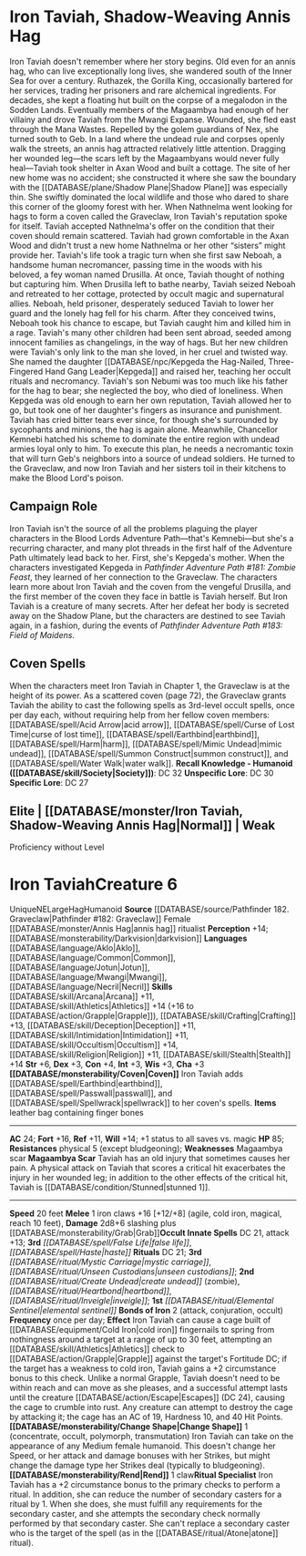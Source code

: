 ﻿---
ac: '34'
alignment: N
all_resistance: null
burrow_speed: null
charisma: '-5'
climb_speed: null
constitution: '+4'
creature_ability:
- Breath Weapon
- Golem Antimagic
- Inexorable March
- Iron Golem Poison
- Vulnerable to Neutralize
- Poison
- Vulnerable to Rust
creature_family: '[[DATABASE/monsterfamily/Golem|Golem]]'
description: "Traditionally crafted into the forms of giant suits of armor or powerful\
  \ animals, iron golems are products of exquisite artistry and skill. Their articulated\
  \ joints and sturdy armored bodies require great care and mathematical precision\
  \ to craft, and regular cleaning and oiling ensure they don\u2019t rust over the\
  \ ages. With proper care, iron golems can remain in good shape for thousands of\
  \ years, being passed down for generations, as long as they aren\u2019t destroyed\
  \ by meddlesome adventurers. In addition to their incredible strength, iron golems\
  \ possess a potent toxic breath weapon that is often more than enough to dispatch\
  \ entire groups of opponents.<br/><br/><b><u>Recall Knowledge - Construct</u> (\
  \ [[DATABASE/skill/Arcana|Arcana]] , [[DATABASE/skill/Crafting|Crafting]] )</b>:\
  \ DC 33<br/><b><u>Unspecific Lore</u></b>: DC 31<br/><b><u>Specific Lore</u></b>:\
  \ DC 28"
dexterity: '-1'
element: null
fly_speed: null
fortitude: '+26'
hardness: null
hp: '190'
id: '242'
immunity:
- bleed
- death effects
- disease
- doomed
- drained
- fatigued
- fire
- healing
- magic (see below)
- mental
- necromancy
- nonlethal attacks
- paralyzed
- poison
- sickened
- unconscious
intelligence: '-5'
land_speed: '20'
language: null
level: '13'
max_speed: '20'
name: Iron Golem
perception: '+21'
rarity: Uncommon
reflex: '+21'
resistance:
- physical 15 (except adamantine)
rus_type_level: null
school: null
sense:
- darkvision
size: Large
skill:
- '[[DATABASE/skill/Athletics|Athletics]] +30'
source: '[[DATABASE/source/Bestiary|Bestiary]]'
speed:
- 20 feet
spell: null
strength: '+8'
strength_req: '8'
strongest_save:
- Fortitude
swim_speed: null
trait:
- '[[DATABASE/trait/Construct|Construct]]'
- '[[DATABASE/trait/Golem|Golem]]'
- '[[DATABASE/trait/Mindless|Mindless]]'
- '[[DATABASE/trait/Uncommon|Uncommon]]'
type: Creature
vision: Darkvision
weakest_save:
- Reflex
weakness: null
will: '+22'
wisdom: '+0'

---
# Iron Taviah, Shadow-Weaving Annis Hag

Iron Taviah doesn't remember where her story begins. Old even for an annis hag, who can live exceptionally long lives, she wandered south of the Inner Sea for over a century. Ruthazek, the Gorilla King, occasionally bartered for her services, trading her prisoners and rare alchemical ingredients. For decades, she kept a floating hut built on the corpse of a megalodon in the Sodden Lands. Eventually members of the Magaambya had enough of her villainy and drove Taviah from the Mwangi Expanse. Wounded, she fled east through the Mana Wastes. Repelled by the golem guardians of Nex, she turned south to Geb.
 In a land where the undead rule and corpses openly walk the streets, an annis hag attracted relatively little attention. Dragging her wounded leg—the scars left by the Magaambyans would never fully heal—Taviah took shelter in Axan Wood and built a cottage. The site of her new home was no accident; she constructed it where she saw the boundary with the [[DATABASE/plane/Shadow Plane|Shadow Plane]] was especially thin. She swiftly dominated the local wildlife and those who dared to share this corner of the gloomy forest with her. When Nathnelma went looking for hags to form a coven called the Graveclaw, Iron Taviah's reputation spoke for itself. Taviah accepted Nathnelma's offer on the condition that their coven should remain scattered. Taviah had grown comfortable in the Axan Wood and didn't trust a new home Nathnelma or her other “sisters” might provide her.
 Taviah's life took a tragic turn when she first saw Neboah, a handsome human necromancer, passing time in the woods with his beloved, a fey woman named Drusilla. At once, Taviah thought of nothing but capturing him. When Drusilla left to bathe nearby, Taviah seized Neboah and retreated to her cottage, protected by occult magic and supernatural allies. Neboah, held prisoner, desperately seduced Taviah to lower her guard and the lonely hag fell for his charm. After they conceived twins, Neboah took his chance to escape, but Taviah caught him and killed him in a rage.
 Taviah's many other children had been sent abroad, seeded among innocent families as changelings, in the way of hags. But her new children were Taviah's only link to the man she loved, in her cruel and twisted way. She named the daughter [[DATABASE/npc/Kepgeda the Hag-Nailed, Three-Fingered Hand Gang Leader|Kepgeda]] and raised her, teaching her occult rituals and necromancy. Taviah's son Nebumi was too much like his father for the hag to bear; she neglected the boy, who died of loneliness. When Kepgeda was old enough to earn her own reputation, Taviah allowed her to go, but took one of her daughter's fingers as insurance and punishment. Taviah has cried bitter tears ever since, for though she's surrounded by sycophants and minions, the hag is again alone.
 Meanwhile, Chancellor Kemnebi hatched his scheme to dominate the entire region with undead armies loyal only to him. To execute this plan, he needs a necromantic toxin that will turn Geb's neighbors into a source of undead soldiers. He turned to the Graveclaw, and now Iron Taviah and her sisters toil in their kitchens to make the Blood Lord's poison.

## Campaign Role

Iron Taviah isn't the source of all the problems plaguing the player characters in the Blood Lords Adventure Path—that's Kemnebi—but she's a recurring character, and many plot threads in the first half of the Adventure Path ultimately lead back to her.
 First, she's Kepgeda's mother. When the characters investigated Kepgeda in _Pathfinder Adventure Path #181: Zombie Feast_, they learned of her connection to the Graveclaw. The characters learn more about Iron Taviah and the coven from the vengeful Drusilla, and the first member of the coven they face in battle is Taviah herself. But Iron Taviah is a creature of many secrets. After her defeat her body is secreted away on the Shadow Plane, but the characters are destined to see Taviah again, in a fashion, during the events of _Pathfinder Adventure Path #183: Field of Maidens._

## Coven Spells

When the characters meet Iron Taviah in Chapter 1, the Graveclaw is at the height of its power. As a scattered coven (page 72), the Graveclaw grants Taviah the ability to cast the following spells as 3rd-level occult spells, once per day each, without requiring help from her fellow coven members: [[DATABASE/spell/Acid Arrow|acid arrow]], [[DATABASE/spell/Curse of Lost Time|curse of lost time]], [[DATABASE/spell/Earthbind|earthbind]], [[DATABASE/spell/Harm|harm]], [[DATABASE/spell/Mimic Undead|mimic undead]], [[DATABASE/spell/Summon Construct|summon construct]], and [[DATABASE/spell/Water Walk|water walk]].
**Recall Knowledge - Humanoid ([[DATABASE/skill/Society|Society]])**: DC 32
**Unspecific Lore**: DC 30
**Specific Lore**: DC 27

## Elite | [[DATABASE/monster/Iron Taviah, Shadow-Weaving Annis Hag|Normal]] | Weak
Proficiency without Level

# Iron Taviah<span class="item-type">Creature 6</span>

<span class="trait-unique item-trait">Unique</span><span class="trait-alignment item-trait">NE</span><span class="trait-size item-trait">Large</span><span class="item-trait">Hag</span><span class="item-trait">Humanoid</span>
**Source** [[DATABASE/source/Pathfinder 182. Graveclaw|Pathfinder #182: Graveclaw]]
Female [[DATABASE/monster/Annis Hag|annis hag]] ritualist
**Perception** +14; [[DATABASE/monsterability/Darkvision|darkvision]]
**Languages** [[DATABASE/language/Aklo|Aklo]], [[DATABASE/language/Common|Common]], [[DATABASE/language/Jotun|Jotun]], [[DATABASE/language/Mwangi|Mwangi]], [[DATABASE/language/Necril|Necril]]
**Skills** [[DATABASE/skill/Arcana|Arcana]] +11, [[DATABASE/skill/Athletics|Athletics]] +14 (+16 to [[DATABASE/action/Grapple|Grapple]]), [[DATABASE/skill/Crafting|Crafting]] +13, [[DATABASE/skill/Deception|Deception]] +11, [[DATABASE/skill/Intimidation|Intimidation]] +11, [[DATABASE/skill/Occultism|Occultism]] +14, [[DATABASE/skill/Religion|Religion]] +11, [[DATABASE/skill/Stealth|Stealth]] +14
**Str** +6, **Dex** +3, **Con** +4, **Int** +3, **Wis** +3, **Cha** +3
**[[DATABASE/monsterability/Coven|Coven]]** Iron Taviah adds [[DATABASE/spell/Earthbind|earthbind]], [[DATABASE/spell/Passwall|passwall]], and [[DATABASE/spell/Spellwrack|spellwrack]] to her coven's spells.
**Items** leather bag containing finger bones

---
**AC** 24; **Fort** +16, **Ref** +11, **Will** +14; +1 status to all saves vs. magic
**HP** 85; **Resistances** physical 5 (except bludgeoning); **Weaknesses** Magaambya scar
<span class="in-box-ability">**Magaambya Scar** Taviah has an old injury that sometimes causes her pain. A physical attack on Taviah that scores a critical hit exacerbates the injury in her wounded leg; in addition to the other effects of the critical hit, Taviah is [[DATABASE/condition/Stunned|stunned 1]].</span>

---
**Speed** 20 feet
<span class="in-box-ability">**Melee** <span class="action-icon">1</span> iron claws +16 [+12/+8] (agile, cold iron, magical, reach 10 feet), **Damage** 2d8+6 slashing plus [[DATABASE/monsterability/Grab|Grab]]</span>**Occult Innate Spells** DC 21, attack +13; **3rd** _[[DATABASE/spell/False Life|false life]]_, _[[DATABASE/spell/Haste|haste]]_
**Rituals** DC 21; **3rd** _[[DATABASE/ritual/Mystic Carriage|mystic carriage]]_, _[[DATABASE/ritual/Unseen Custodians|unseen custodians]]_; **2nd** _[[DATABASE/ritual/Create Undead|create undead]]_ (zombie), _[[DATABASE/ritual/Heartbond|heartbond]]_, _[[DATABASE/ritual/Inveigle|inveigle]]_; **1st** _[[DATABASE/ritual/Elemental Sentinel|elemental sentinel]]_
<span class="in-box-ability">**Bonds of Iron** <span class="action-icon">2</span> (attack, conjuration, occult) **Frequency** once per day; **Effect** Iron Taviah can cause a cage built of [[DATABASE/equipment/Cold Iron|cold iron]] fingernails to spring from nothingness around a target at a range of up to 30 feet, attempting an [[DATABASE/skill/Athletics|Athletics]] check to [[DATABASE/action/Grapple|Grapple]] against the target's Fortitude DC; if the target has a weakness to cold iron, Taviah gains a +2 circumstance bonus to this check. Unlike a normal Grapple, Taviah doesn't need to be within reach and can move as she pleases, and a successful attempt lasts until the creature [[DATABASE/action/Escape|Escapes]] (DC 24), causing the cage to crumble into rust. Any creature can attempt to destroy the cage by attacking it; the cage has an AC of 19, Hardness 10, and 40 Hit Points.</span><span class="in-box-ability">**[[DATABASE/monsterability/Change Shape|Change Shape]]** <span class="action-icon">1</span> (concentrate, occult, polymorph, transmutation) Iron Taviah can take on the appearance of any Medium female humanoid. This doesn't change her Speed, or her attack and damage bonuses with her Strikes, but might change the damage type her Strikes deal (typically to bludgeoning).</span><span class="in-box-ability">**[[DATABASE/monsterability/Rend|Rend]]** <span class="action-icon">1</span> claw</span><span class="in-box-ability">**Ritual Specialist** Iron Taviah has a +2 circumstance bonus to the primary checks to perform a ritual. In addition, she can reduce the number of secondary casters for a ritual by 1. When she does, she must fulfill any requirements for the secondary caster, and she attempts the secondary check normally performed by that secondary caster. She can't replace a secondary caster who is the target of the spell (as in the [[DATABASE/ritual/Atone|atone]] ritual).</span>